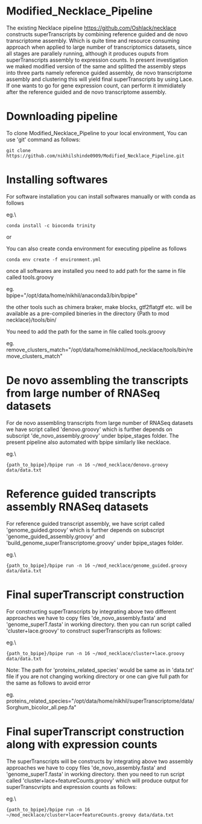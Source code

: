 # Modified_Necklace_Pipeline

The existing Necklace pipeline https://github.com/Oshlack/necklace constructs superTranscripts by combining reference guided and de novo transcriptome assembly. Which is quite time and resource consuming approach when applied to large number of transcriptomics datasets, since all stages are parallely running, although it produces ouputs from superTranscripts assembly to expression counts. In present investigation we maked modified version of the same and splitted the assembly steps into three parts namely reference guided assembly, de novo transcriptome assembly and clustering this will yield final superTranscripts by using Lace. If one wants to go for gene expression count, can perform it immidiately after the reference guided and de novo transcriptome assembly.

# Downloading pipeline 
To clone Modified_Necklace_Pipeline to your local environment, You can use 'git' command as follows:
```
git clone https://github.com/nikhilshinde0909/Modified_Necklace_Pipeline.git
```
# Installing softwares
For software installation you can install softwares manually or with conda as follows

eg.\
```
conda install -c bioconda trinity
```
or 

You can also create conda environment for executing pipeline as follows 
```
conda env create -f environment.yml
```
once all softwares are installed you need to add path for the same in file called tools.groovy

eg.\
bpipe="/opt/data/home/nikhil/anaconda3/bin/bpipe"

the other tools such as chimera braker, make blocks, gtf2flatgtf etc. will be available as a pre-compiled bineries in the directory {Path to mod necklace}/tools/bin/

You need to add the path for the same in file called tools.groovy 

eg.\
remove_clusters_match="/opt/data/home/nikhil/mod_necklace/tools/bin/remove_clusters_match"


# De novo assembling the transcripts from large number of RNASeq datasets
For de novo assembling transcripts from large number of RNASeq datasets we have script called 'denovo.groovy' which is further depends on subscript 'de_novo_assembly.groovy' under bpipe_stages folder. The present pipeline also automated with bpipe similarly like necklace.

eg.\
```
{path_to_bpipe}/bpipe run -n 16 ~/mod_necklace/denovo.groovy data/data.txt
```
# Reference guided transcripts assembly RNASeq datasets
For reference guided transcript assembly, we have script called 'genome_guided.groovy' which is further depends on subscript 'genome_guided_assembly.groovy' and 'build_genome_superTranscriptome.groovy' under bpipe_stages folder. 

eg.\
```
{path_to_bpipe}/bpipe run -n 16 ~/mod_necklace/genome_guided.groovy data/data.txt
```
# Final superTranscript construction 
For constructing superTranscripts by integrating above two different approaches we have to copy files 'de_novo_assembly.fasta' and 'genome_superT.fasta' in working directory. then you can run script called 'cluster+lace.groovy' to construct superTranscripts as follows:

eg.\
```
{path_to_bpipe}/bpipe run -n 16 ~/mod_necklace/cluster+lace.groovy data/data.txt
```
Note:
The path for 'proteins_related_species' would be same as in 'data.txt' file if you are not changing working directory or one can give full path for the same as follows to avoid error

eg.\
proteins_related_species="/opt/data/home/nikhil/superTranscriptome/data/Sorghum_bicolor_all.pep.fa"

# Final superTranscript construction along with expression counts
The superTranscripts will be constructs by integrating above two assembly approaches we have to copy files 'de_novo_assembly.fasta' and 'genome_superT.fasta' in working directory. then you need to run script called 'cluster+lace+featureCounts.groovy' which will produce output for superTranscvripts and expression counts as follows:

eg.\
```
{path_to_bpipe}/bpipe run -n 16 ~/mod_necklace/cluster+lace+featureCounts.groovy data/data.txt
```
